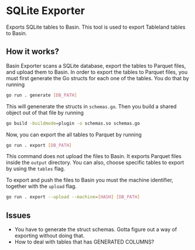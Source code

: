 # SQLite Exporter

Exports SQLite tables to Basin. This tool is used to export Tableland tables to Basin.

## How it works?

Basin Exporter scans a SQLite database, export the tables to Parquet files, and upload them to Basin.
In order to export the tables to Parquet files, you must first generate the Go structs for each one of the tables. You do that by running

```bash
go run . generate [DB_PATH]
```

This will genenerate the structs in `schemas.go`.
Then you build a shared object out of that file by running

```bash
go build -buildmode=plugin -o schemas.so schemas.go
```

Now, you can export the all tables to Parquet by running

```bash
go run . export [DB_PATH]
```

This command does not upload the files to Basin. It exports Parquet files inside the `output` directory. You can also, choose specific tables to export by using the `tables` flag.

To export and push the files to Basin you must the machine identifier, together with the `upload` flag.

```bash
go run . export --upload --machine=[HASH] [DB_PATH]
```

## Issues

- You have to generate the struct schemas. Gotta figure out a way of exporting without doing that.
- How to deal with tables that has GENERATED COLUMNS?